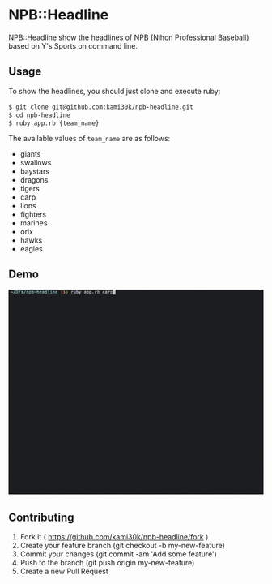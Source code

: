 # NPB::Headline

NPB::Headline show the headlines of NPB (Nihon Professional Baseball) based on Y's Sports on command line.

## Usage

To show the headlines, you should just clone and execute ruby:

```
$ git clone git@github.com:kami30k/npb-headline.git
$ cd npb-headline
$ ruby app.rb {team_name}
```

The available values of `team_name` are as follows:

- giants
- swallows
- baystars
- dragons
- tigers
- carp
- lions
- fighters
- marines
- orix
- hawks
- eagles

## Demo

![](docs/demo.gif)

## Contributing

1. Fork it ( https://github.com/kami30k/npb-headline/fork )
2. Create your feature branch (git checkout -b my-new-feature)
3. Commit your changes (git commit -am 'Add some feature')
4. Push to the branch (git push origin my-new-feature)
5. Create a new Pull Request
